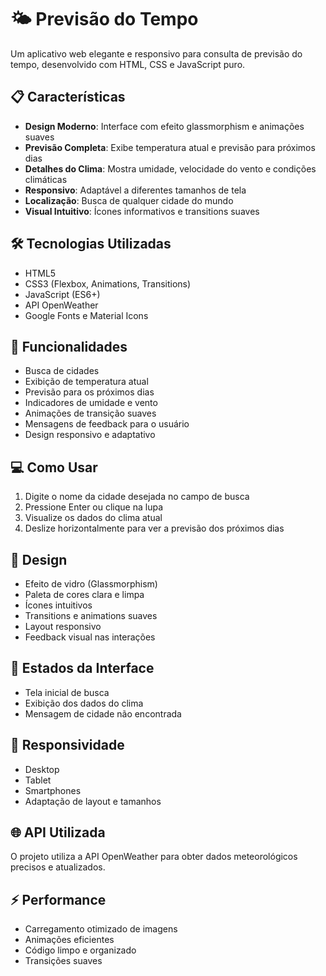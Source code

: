 # 🌤️ Previsão do Tempo

Um aplicativo web elegante e responsivo para consulta de previsão do tempo, desenvolvido com HTML, CSS e JavaScript puro.

## 📋 Características

- **Design Moderno**: Interface com efeito glassmorphism e animações suaves
- **Previsão Completa**: Exibe temperatura atual e previsão para próximos dias
- **Detalhes do Clima**: Mostra umidade, velocidade do vento e condições climáticas
- **Responsivo**: Adaptável a diferentes tamanhos de tela
- **Localização**: Busca de qualquer cidade do mundo
- **Visual Intuitivo**: Ícones informativos e transitions suaves

## 🛠️ Tecnologias Utilizadas

- HTML5
- CSS3 (Flexbox, Animations, Transitions)
- JavaScript (ES6+)
- API OpenWeather
- Google Fonts e Material Icons

## 🌟 Funcionalidades

- Busca de cidades
- Exibição de temperatura atual
- Previsão para os próximos dias
- Indicadores de umidade e vento
- Animações de transição suaves
- Mensagens de feedback para o usuário
- Design responsivo e adaptativo

## 💻 Como Usar

1. Digite o nome da cidade desejada no campo de busca
2. Pressione Enter ou clique na lupa
3. Visualize os dados do clima atual
4. Deslize horizontalmente para ver a previsão dos próximos dias

## 🎨 Design

- Efeito de vidro (Glassmorphism)
- Paleta de cores clara e limpa
- Ícones intuitivos
- Transitions e animations suaves
- Layout responsivo
- Feedback visual nas interações

## 🔄 Estados da Interface

- Tela inicial de busca
- Exibição dos dados do clima
- Mensagem de cidade não encontrada

## 📱 Responsividade

- Desktop
- Tablet
- Smartphones
- Adaptação de layout e tamanhos

## 🌐 API Utilizada

O projeto utiliza a API OpenWeather para obter dados meteorológicos precisos e atualizados.

## ⚡ Performance

- Carregamento otimizado de imagens
- Animações eficientes
- Código limpo e organizado
- Transições suaves
